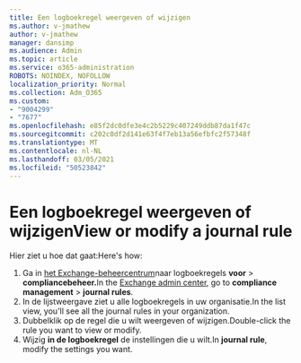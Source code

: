 ```yaml
---
title: Een logboekregel weergeven of wijzigen
ms.author: v-jmathew
author: v-jmathew
manager: dansimp
ms.audience: Admin
ms.topic: article
ms.service: o365-administration
ROBOTS: NOINDEX, NOFOLLOW
localization_priority: Normal
ms.collection: Adm_O365
ms.custom:
- "9004299"
- "7677"
ms.openlocfilehash: e85f2dc0dfe3e4c2b5229c407249ddb87da1f47c
ms.sourcegitcommit: c202c0df2d141e63f4f7eb13a56efbfc2f57348f
ms.translationtype: MT
ms.contentlocale: nl-NL
ms.lasthandoff: 03/05/2021
ms.locfileid: "50523842"
---
```

# <a name="view-or-modify-a-journal-rule"></a><span data-ttu-id="aec3f-102">Een logboekregel weergeven of wijzigen</span><span class="sxs-lookup"><span data-stu-id="aec3f-102">View or modify a journal rule</span></span>

<span data-ttu-id="aec3f-103">Hier ziet u hoe dat gaat:</span><span class="sxs-lookup"><span data-stu-id="aec3f-103">Here's how:</span></span>

1. <span data-ttu-id="aec3f-104">Ga in [het Exchange-beheercentrum](https://go.microsoft.com/fwlink/p/?linkid=2059104)naar logboekregels **voor**  >  **compliancebeheer.**</span><span class="sxs-lookup"><span data-stu-id="aec3f-104">In the [Exchange admin center](https://go.microsoft.com/fwlink/p/?linkid=2059104), go to **compliance management** > **journal rules**.</span></span>
2. <span data-ttu-id="aec3f-105">In de lijstweergave ziet u alle logboekregels in uw organisatie.</span><span class="sxs-lookup"><span data-stu-id="aec3f-105">In the list view, you'll see all the journal rules in your organization.</span></span>
3. <span data-ttu-id="aec3f-106">Dubbelklik op de regel die u wilt weergeven of wijzigen.</span><span class="sxs-lookup"><span data-stu-id="aec3f-106">Double-click the rule you want to view or modify.</span></span>
4. <span data-ttu-id="aec3f-107">Wijzig **in de logboekregel** de instellingen die u wilt.</span><span class="sxs-lookup"><span data-stu-id="aec3f-107">In **journal rule**, modify the settings you want.</span></span>
